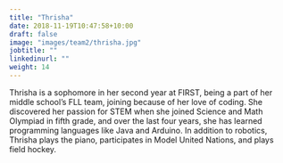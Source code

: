 ```yaml
---
title: "Thrisha"
date: 2018-11-19T10:47:58+10:00
draft: false
image: "images/team2/thrisha.jpg"
jobtitle: ""
linkedinurl: ""
weight: 14
---
```


Thrisha is a sophomore in her second year at FIRST, being a part of her middle school’s FLL team, joining because of her love of coding. She discovered her passion for STEM when she joined Science and Math Olympiad in fifth grade, and over the last four years, she has learned programming languages like Java and Arduino. In addition to robotics, Thrisha plays the piano, participates in Model United Nations, and plays field hockey.



